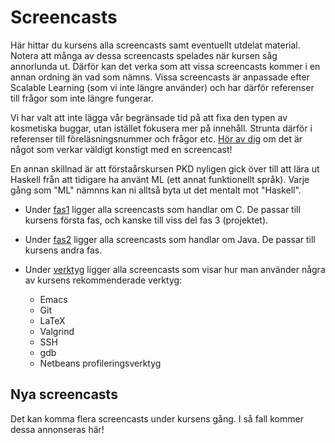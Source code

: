 Screencasts
===========

Här hittar du kursens alla screencasts samt eventuellt utdelat
material. Notera att många av dessa screencasts spelades när
kursen såg annorlunda ut. Därför kan det verka som att vissa
screencasts kommer i en annan ordning än vad som nämns. Vissa
screencasts är anpassade efter Scalable Learning (som vi inte
längre använder) och har därför referenser till frågor som inte
längre fungerar.

Vi har valt att inte lägga vår begränsade tid på att fixa den
typen av kosmetiska buggar, utan istället fokusera mer på
innehåll. Strunta därför i referenser till föreläsningsnummer och
frågor etc.
[Hör av dig](https://github.com/IOOPM-UU/ioopm15/issues) om det är
något som verkar väldigt konstigt med en screencast!

En annan skillnad är att förstaårskursen PKD nyligen gick över
till att lära ut Haskell från att tidigare ha använt ML (ett annat
funktionellt språk). Varje gång som "ML" nämnns kan ni alltså byta
ut det mentalt mot "Haskell".

* Under [fas1](fas1) ligger alla screencasts som handlar om C. De
  passar till kursens första fas, och kanske till viss del fas 3
  (projektet).

* Under [fas2](fas2) ligger alla screencasts som handlar om Java.
  De passar till kursens andra fas.

* Under [verktyg](verktyg) ligger alla screencasts som visar hur
  man använder några av kursens rekommenderade verktyg:
  - Emacs
  - Git
  - LaTeX
  - Valgrind
  - SSH
  - gdb
  - Netbeans profileringsverktyg

## Nya screencasts

Det kan komma flera screencasts under kursens gång. I så fall
kommer dessa annonseras här!